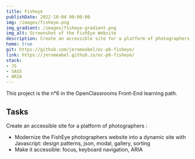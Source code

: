 ```yaml
---
title: Fisheye
publishDate: 2022-10-04 00:00:00
img: /images/fisheye.png
img_gradient: /images/fisheye-gradient.png
img_alt: Screenshot of the FishEye Website
description: Create an accessible site for a platform of photographers
home: true
git: https://github.com/jeromeabel/oc-p6-fisheye/
link: https://jeromeabel.github.io/oc-p6-fisheye/
stack: 
- JS
- SASS
- ARIA
---
```


This project is the n°6 in the OpenClassrooms Front-End learning path.

## Tasks
Create an accessible site for a platform of photographers :
- Modernize the FishEye photographers website into a dynamic site with Javascript: design patterns, json, modal, gallery, sorting
- Make it accessible: focus, keyboard navigation, ARIA